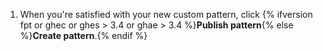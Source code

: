 1. When you're satisfied with your new custom pattern, click {% ifversion fpt or ghec or ghes > 3.4 or ghae > 3.4 %}**Publish pattern**{% else %}**Create pattern**.{% endif %}
